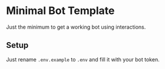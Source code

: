 # Minimal Bot Template

Just the minimum to get a working bot using interactions.

## Setup

Just rename `.env.example` to `.env` and fill it with your bot token.
